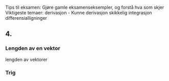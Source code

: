 
Tips til eksamen:
Gjøre gamle eksamenseksempler, og forstå hva som skjer
Viktigeste temaer:
derivasjon - Kunne derivasjon skikkelig
integrasjon
differensialligninger



## 4. 
### Lengden av en vektor
lengden av vektorer


### Trig

















